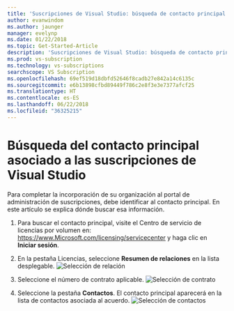 ```yaml
---
title: 'Suscripciones de Visual Studio: búsqueda de contacto principal | Microsoft Docs'
author: evanwindom
ms.author: jaunger
manager: evelynp
ms.date: 01/22/2018
ms.topic: Get-Started-Article
description: 'Suscripciones de Visual Studio: búsqueda de contacto principal'
ms.prod: vs-subscription
ms.technology: vs-subscriptions
searchscope: VS Subscription
ms.openlocfilehash: 69ef519d18dbfd52646f8cadb27e842a14c6135c
ms.sourcegitcommit: e6b13898cfbd89449f786c2e8f3e3e7377afcf25
ms.translationtype: HT
ms.contentlocale: es-ES
ms.lasthandoff: 06/22/2018
ms.locfileid: "36325215"
---
```

# <a name="locating-the-primary-contact-associated-with-visual-studio-subscriptions"></a>Búsqueda del contacto principal asociado a las suscripciones de Visual Studio

Para completar la incorporación de su organización al portal de administración de suscripciones, debe identificar al contacto principal.  En este artículo se explica dónde buscar esa información.

1. Para buscar el contacto principal, visite el Centro de servicio de licencias por volumen en: https://www.Microsoft.com/licensing/servicecenter y haga clic en **Iniciar sesión**.

2. En la pestaña Licencias, seleccione **Resumen de relaciones** en la lista desplegable.
    ![Selección de relación](_img/locate-primary-contact/vlsc-relationship.png)
   
3. Seleccione el número de contrato aplicable. 
    ![Selección de contrato](_img/locate-primary-contact/vlsc-agreement.png)

4. Seleccione la pestaña **Contactos**.  El contacto principal aparecerá en la lista de contactos asociada al acuerdo. 
    ![Selección de contactos](_img/locate-primary-contact/vlsc-contacts.png)


